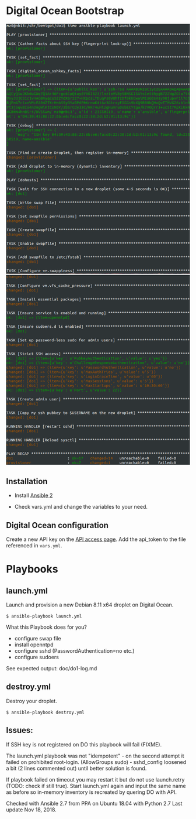 Digital Ocean Bootstrap
=======================

![launch.yml playbook starts](/doc/do1-start.png?raw=true)
![launch.yml playbook finishes](/doc/do1-finish.png?raw=true)

Installation
------------

* Install [Ansible 2](http://docs.ansible.com/ansible/intro_installation.html)

* Check vars.yml and change the variables to your need.


Digital Ocean configuration
---------------------------

Create a new API key on the [API access page](https://cloud.digitalocean.com/api_access). 
Add the api_token to the file referenced in `vars.yml`.


Playbooks
=========

launch.yml
----------

Launch and provision a new Debian 8.11 x64 droplet on Digital Ocean.

```
$ ansible-playbook launch.yml
```

What this Playbook does for you?

- configure swap file
- install openntpd
- configure sshd (PasswordAuthentication=no etc.)
- configure sudoers

See expected output: doc/do1-log.md

destroy.yml
-----------

Destroy your droplet.

```
$ ansible-playbook destroy.yml
```

Issues:
-----

If SSH key is not registered on DO this playbook will fail (FIXME).

The launch.yml playbook was not "idempotent" - on the second attempt it failed on prohibited root-login.
(AllowGroups sudo) - sshd_config loosened a bit (2 lines commented out) until better solution is found.

If playbook failed on timeout you may restart it but do not use launch.retry (TODO: check if still true).
Start launch.yml again and input the same name as before so in-memory inventory is recreated by quering DO with API.

Checked with Ansible 2.7 from PPA on Ubuntu 18.04 with Python 2.7
Last update Nov 18, 2018.
